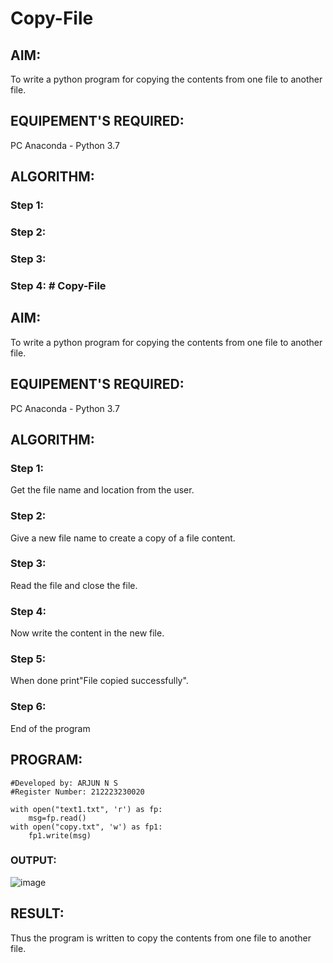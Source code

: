 # Copy-File
## AIM:
To write a python program for copying the contents from one file to another file.
## EQUIPEMENT'S REQUIRED: 
PC
Anaconda - Python 3.7
## ALGORITHM: 
### Step 1:

### Step 2: 
 
### Step 3: 

### Step 4:  # Copy-File
## AIM:
To write a python program for copying the contents from one file to another file.
## EQUIPEMENT'S REQUIRED: 
PC
Anaconda - Python 3.7
## ALGORITHM: 
### Step 1:
Get the file name and location from the user.

### Step 2:
Give a new file name to create a copy of a file content.

### Step 3:
Read the file and close the file.

### Step 4:
Now write the content in the new file.

### Step 5:
When done print"File copied successfully".

### Step 6:
End of the program

## PROGRAM:
```
#Developed by: ARJUN N S
#Register Number: 212223230020

with open("text1.txt", 'r') as fp:
    msg=fp.read()
with open("copy.txt", 'w') as fp1:
    fp1.write(msg)
```

### OUTPUT:
![image](https://github.com/NSArjun/Copy-File/assets/148233801/c6ce7d10-b50f-444c-9098-dc7567b3a446)



## RESULT:
Thus the program is written to copy the contents from one file to another file.

